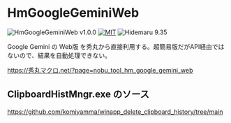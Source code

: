 # HmGoogleGeminiWeb

![HmGoogleGeminiWeb v1.0.0](https://img.shields.io/badge/HmGoogleGeminiWeb-v1.0.0-6479ff.svg)
[![MIT](https://img.shields.io/badge/license-MIT-blue.svg?style=flat)](LICENSE)
![Hidemaru 9.35](https://img.shields.io/badge/Hidemaru-v9.35-6479ff.svg)

Google Gemini の Web版 を秀丸から直接利用する。超簡易版だがAPI経由ではないので、結果を自動処理できない。

https://秀丸マクロ.net/?page=nobu_tool_hm_google_gemini_web

## ClipboardHistMngr.exe のソース

https://github.com/komiyamma/winapp_delete_clipboard_history/tree/main
